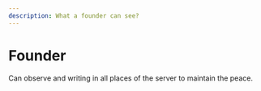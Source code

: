 ```yaml
---
description: What a founder can see?
---
```


# Founder

Can observe and writing in all places of the server to maintain the peace.
